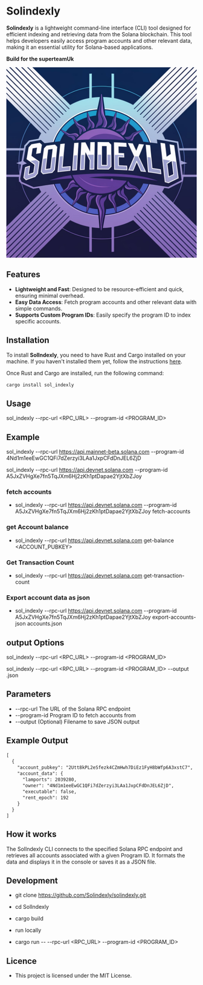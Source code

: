 # Solindexly

**Solindexly** is a lightweight command-line interface (CLI) tool designed for efficient indexing and retrieving data from the Solana blockchain. This tool helps developers easily access program accounts and other relevant data, making it an essential utility for Solana-based applications.

**Build for the superteamUk**

![Solindexly Logo](./solIndexly.jpeg)

## Features

- **Lightweight and Fast**: Designed to be resource-efficient and quick, ensuring minimal overhead.
- **Easy Data Access**: Fetch program accounts and other relevant data with simple commands.
- **Supports Custom Program IDs**: Easily specify the program ID to index specific accounts.

## Installation

To install **SolIndexly**, you need to have Rust and Cargo installed on your machine. If you haven't installed them yet, follow the instructions [here](https://www.rust-lang.org/tools/install).

Once Rust and Cargo are installed, run the following command:

```bash
cargo install sol_indexly

```
## Usage 
sol_indexly --rpc-url <RPC_URL> --program-id <PROGRAM_ID>

## Example 

sol_indexly --rpc-url https://api.mainnet-beta.solana.com --program-id 4Nd1m1eeEwGC1QFi7dZerzyi3LAa1JxpCFdDnJEL6ZjD

sol_indexly --rpc-url https://api.devnet.solana.com --program-id A5JxZVHgXe7fn5TqJXm6Hj2zKh1ptDapae2YjtXbZJoy

### fetch accounts
- sol_indexly --rpc-url https://api.devnet.solana.com --program-id A5JxZVHgXe7fn5TqJXm6Hj2zKh1ptDapae2YjtXbZJoy fetch-accounts
### get Account balance 
- sol_indexly --rpc-url https://api.devnet.solana.com get-balance <ACCOUNT_PUBKEY>
### Get Transaction Count
- sol_indexly --rpc-url https://api.devnet.solana.com get-transaction-count
### Export account data as json
- sol_indexly --rpc-url https://api.devnet.solana.com --program-id A5JxZVHgXe7fn5TqJXm6Hj2zKh1ptDapae2YjtXbZJoy export-accounts-json accounts.json


  

## output Options

sol_indexly --rpc-url <RPC_URL> --program-id <PROGRAM_ID>


sol_indexly --rpc-url <RPC_URL> --program-id <PROGRAM_ID> --output <FILENAME>.json

## Parameters 

- --rpc-url	The URL of the Solana RPC endpoint
- --program-id	Program ID to fetch accounts from
- --output	(Optional) Filename to save JSON output



## Example Output 
```
[
  {
    "account_pubkey": "2Utt8kPL2eSfezk4CZmHwh7DiEz1FyH8bWfp6A3xstC7",
    "account_data": {
      "lamports": 2039280,
      "owner": "4Nd1m1eeEwGC1QFi7dZerzyi3LAa1JxpCFdDnJEL6ZjD",
      "executable": false,
      "rent_epoch": 192
    }
  }
]
```

## How it works 

The SolIndexly CLI connects to the specified Solana RPC endpoint and retrieves all accounts associated with a given Program ID. It formats the data and displays it in the console or saves it as a JSON file.


## Development 
- git clone https://github.com/Solindexly/solindexly.git
- cd SolIndexly
- cargo build

- run locally
- cargo run -- --rpc-url <RPC_URL> --program-id <PROGRAM_ID>


## Licence 
 - This project is licensed under the MIT License.


